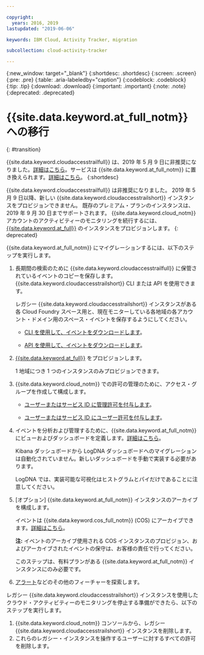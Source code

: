```yaml
---

copyright:
  years: 2016, 2019
lastupdated: "2019-06-06"

keywords: IBM Cloud, Activity Tracker, migration

subcollection: cloud-activity-tracker

---
```


{:new_window: target="_blank"}
{:shortdesc: .shortdesc}
{:screen: .screen}
{:pre: .pre}
{:table: .aria-labeledby="caption"}
{:codeblock: .codeblock}
{:tip: .tip}
{:download: .download}
{:important: .important}
{:note: .note}
{:deprecated: .deprecated}


# {{site.data.keyword.at_full_notm}} への移行
{: #transition}

{{site.data.keyword.cloudaccesstrailfull}} は、2019 年 5 月 9 日に非推奨になりました。[詳細はこちら](https://www.ibm.com/blogs/cloud-archive/2019/04/deprecating-ibm-cloud-activity-tracker/)。サービスは {{site.data.keyword.at_full_notm}} に置き換えられます。[詳細はこちら](/docs/services/Activity-Tracker-with-LogDNA?topic=logdnaat-getting-started)。
{:shortdesc}

{{site.data.keyword.cloudaccesstrailfull}} は非推奨になりました。 2019 年 5 月 9 日以降、新しい {{site.data.keyword.cloudaccesstrailshort}} インスタンスをプロビジョンできません。 既存のプレミアム・プランのインスタンスは、2019 年 9 月 30 日までサポートされます。 {{site.data.keyword.cloud_notm}} アカウントのアクティビティーのモニタリングを続行するには、[{{site.data.keyword.at_full}}](/docs/services/Activity-Tracker-with-LogDNA?topic=logdnaat-getting-started#getting-started) のインスタンスをプロビジョンします。
{: deprecated}


{{site.data.keyword.at_full_notm}} にマイグレーションするには、以下のステップを実行します。 

1. 長期間の検索のために {{site.data.keyword.cloudaccesstrailfull}} に保管されているイベントのコピーを保存します。{{site.data.keyword.cloudaccesstrailshort}} CLI または API を使用できます。 

    レガシー {{site.data.keyword.cloudaccesstrailshort}} インスタンスがある各 Cloud Foundry スペース用と、現在モニターしている各地域の各アカウント・ドメイン用のスペース・イベントを保存するようにしてください。

    * [CLI を使用して、イベントをダウンロードします](/docs/services/cloud-activity-tracker?topic=cloud-activity-tracker-downloading_events)。

    * [API を使用して、イベントをダウンロードします](/docs/services/cloud-activity-tracker?topic=cloud-activity-tracker-downloading_events_api)。

2. [{{site.data.keyword.at_full}}](/docs/services/Activity-Tracker-with-LogDNA?topic=logdnaat-provision) をプロビジョンします。

    1 地域につき 1 つのインスタンスのみプロビジョンできます。 
    
3. {{site.data.keyword.cloud_notm}} での許可の管理のために、アクセス・グループを作成して構成します。 

    * [ユーザーまたはサービス ID に管理許可を付与します](/docs/services/Activity-Tracker-with-LogDNA?topic=logdnaat-iam_manage_events)。

    * [ユーザーまたはサービス ID にユーザー許可を付与します](/docs/services/Activity-Tracker-with-LogDNA?topic=logdnaat-iam_view_events)。

4. イベントを分析および管理するために、{{site.data.keyword.at_full_notm}} にビューおよびダッシュボードを定義します。[詳細はこちら](/docs/services/Activity-Tracker-with-LogDNA?topic=logdnaat-views)。

    Kibana ダッシュボードから LogDNA ダッシュボードへのマイグレーションは自動化されていません。新しいダッシュボードを手動で実装する必要があります。 

    LogDNA では、実装可能な可視化はヒストグラムとパイだけであることに注意してください。

5. [オプション] {{site.data.keyword.at_full_notm}} インスタンスのアーカイブを構成します。 

    イベントは {{site.data.keyword.cos_full_notm}} (COS) にアーカイブできます。[詳細はこちら](/docs/services/Activity-Tracker-with-LogDNA?topic=logdnaat-archiving)。

    **注:** イベントのアーカイブ使用される COS インスタンスのプロビジョン、およびアーカイブされたイベントの保守は、お客様の責任で行ってください。 

    このステップは、有料プランがある {{site.data.keyword.at_full_notm}} インスタンスにのみ必要です。

6. [アラート](/docs/services/Activity-Tracker-with-LogDNA?topic=logdnaat-alerts)などのその他のフィーチャーを探索します。


レガシー {{site.data.keyword.cloudaccesstrailshort}} インスタンスを使用したクラウド・アクティビティーのモニタリングを停止する準備ができたら、以下のステップを実行します。

1. {{site.data.keyword.cloud_notm}} コンソールから、レガシー {{site.data.keyword.cloudaccesstrailshort}} インスタンスを削除します。
2. これらのレガシー・インスタンスを操作するユーザーに対するすべての許可を削除します。 


